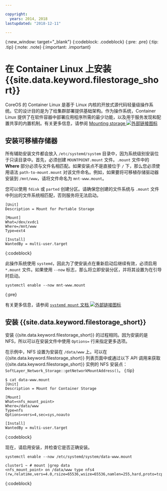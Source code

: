 ```yaml
---

copyright:
  years: 2014, 2018
lastupdated: "2018-12-11"

---
```

{:new_window: target="_blank"}
{:codeblock: .codeblock}
{:pre: .pre}
{:tip: .tip}
{:note: .note}
{:important: .important}

# 在 Container Linux 上安装 {{site.data.keyword.filestorage_short}}

CoreOS 的 Container Linux 是基于 Linux 内核的开放式源代码轻量级操作系统。它的设计目的是为了给集群部署提供基础架构。作为操作系统，Container Linux 提供了在软件容器中部署应用程序所需的最少功能，以及用于服务发现和配置共享的内置机制。有关更多信息，请参阅 [Mounting storage ![外部链接图标](../../icons/launch-glyph.svg "外部链接图标")](https://coreos.com/os/docs/latest/mounting-storage.html)

## 安装可移植存储器

所有辅助安装文件都会放入 `/etc/systemd/system` 目录中，因为系统级别安装位于只读目录中。首先，必须创建 `MOUNTPOINT.mount` 文件。`.mount` 文件中的 **Where** 部分必须与文件名相匹配。如果安装点不是直接位于 `/` 下，那么您必须使用语法 `path-to-mount.mount` 对该文件命名。例如，如果要将可移植存储驱动器安装到 `/mnt/www`，请将文件命名为 `mnt-www.mount`。

您可以使用 `fdisk` 或 `parted` 创建分区。请确保您创建的文件系统与 `.mount` 文件中列出的文件系统相匹配，否则服务将无法启动。


```
[Unit]
Description = Mount for Portable Storage

[Mount]
What=/dev/xvdc1
Where=/mnt/www
Type=ext4

[Install]
WantedBy = multi-user.target
```
{:codeblock}


此操作系统使用 `systemd`，因此为了使安装点在重新启动后继续有效，必须启用 `*.mount` 文件。如果使用 `--now` 标志，那么将立即安装分区，并将其设置为在引导时启动。

```
systemctl enable --now mnt-www.mount
```
{:pre}

有关更多信息，请参阅 [`systemd mount` 文档 ![外部链接图标](../../icons/launch-glyph.svg "外部链接图标")](https://www.freedesktop.org/software/systemd/man/systemd.mount.html)

## 安装 {{site.data.keyword.filestorage_short}}

安装 {{site.data.keyword.filestorage_short}} 的过程相同。因为安装的是 NFS，所以可以在安装文件中使用 `Options=` 行来指定更多选项。

在示例中，NFS 设置为安装在 `/data/www` 上。可以在 {{site.data.keyword.filestorage_short}} 列表页面中或通过以下 API 调用来获取 {{site.data.keyword.filestorage_short}} 实例的 NFS 安装点：`SoftLayer_Network_Storage::getNetworkMountAddress()`。
{:tip}

```
$ cat data-www.mount
[Unit]
Description = Mount for Container Storage

[Mount]
What=<nfs_mount_point>
Where=/data/www
Type=nfs
Options=vers=4,sec=sys,noauto

[Install]
WantedBy = multi-user.target
```
{:codeblock}

现在，请启用安装，并检查它是否正确安装。

```
systemctl enable --now /etc/systemd/system/data-www.mount

cluster1 ~ # mount |grep data
<nfs_mount_point> on /data/www type nfs4 (rw,relatime,vers=4.0,rsize=65536,wsize=65536,namlen=255,hard,proto=tcp,port=0,timeo=600,retrans=2,sec=sys,clientaddr=10.81.x.x,local_lock=none,addr=10.1.x.x)
```
{:codeblock}
